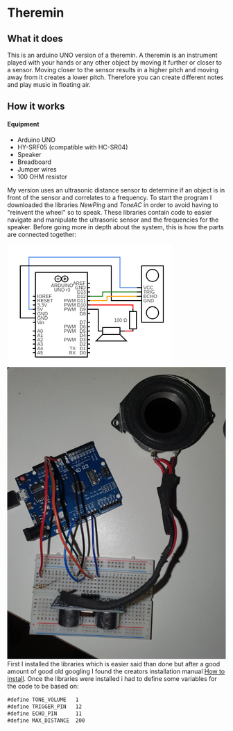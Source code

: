 # Theremin

## What it does
This is an arduino UNO version of a theremin.
A theremin is an instrument played with your hands or any other object by moving it further or closer to a sensor.
Moving closer to the sensor results in a higher pitch and moving away from it creates a lower pitch.
Therefore you can create different notes and play music in floating air.

## How it works
#### Equipment
* Arduino UNO
* HY-SRF05 (compatible with HC-SR04)
* Speaker
* Breadboard
* Jumper wires
* 100 OHM resistor

My version uses an ultrasonic distance sensor to determine if an object is in front of the sensor and correlates to a frequency. To start the program I downloaded the libraries *NewPing* and *ToneAC* in order to avoid having to "reinvent the wheel" so to speak. These libraries contain code to easier navigate and manipulate the ultrasonic sensor and the frequencies for the speaker. Before going more in depth about the system, this is how the parts are connected together:

![Circuit diagram](circuit.png)
![My build](20210120_224131.jpg)
First I installed the libraries which is easier said than done but after a good amount of good old googling I found the creators installation manual [How to install](https://platformio.org/lib/search?query=owner:teckel12). Once the libraries were installed i had to define some variables for the code to be based on:
```#define TONE_PIN      9
#define TONE_VOLUME   1
#define TRIGGER_PIN   12   
#define ECHO_PIN      11   
#define MAX_DISTANCE  200 
```
